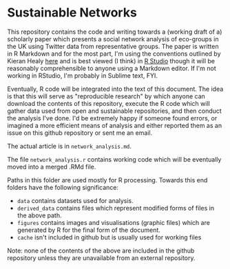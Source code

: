 # Sustainable Networks

This repository contains the code and writing towards a (working draft of a) scholarly paper which presents a social network analysis of eco-groups in the UK using Twitter data from representative groups. The paper is written in R Markdown and for the most part, I'm using the conventions outlined by Kieran Healy [here](https://kieranhealy.org/blog/archives/2014/01/23/plain-text/) and is best viewed (I think) in [R Studio](https://www.rstudio.com) though it will be reasonably comprehensible to anyone using a Markdown editor. If I'm not working in RStudio, I'm probably in Sublime text, FYI.

Eventually, R code will be integrated into the text of this document. The idea is that this will serve as "reproducible research" by which anyone can download the contents of this repository, execute the R code which will gather data used from open and sustainable repositories, and then conduct the analysis I've done. I'd be extremely happy if someone found errors, or imagined a more efficient means of analysis and either reported them as an issue on this github repository or sent me an email.

The actual article is in `network_analysis.md`. 

The file `network_analysis.r` contains working code which will be eventually moved into a merged .RMd file.

Paths in this folder are used mostly for R processing. Towards this end folders have the following significance:

- `data` contains datasets used for analysis.
- `derived_data` contains files which represent modified forms of files in the above path.
- `figures` contains images and visualisations (graphic files) which are generated by R for the final form of the document.
- `cache` isn't included in github but is usually used for working files

Note: none of the contents of the above are included in the github repository unless they are unavailable from an external repository.